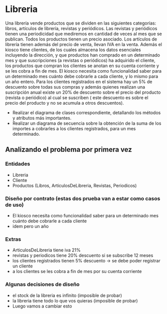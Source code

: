 # Libreria

Una librería vende productos que se dividen en las siguientes categorías: libros, artículos de librería, revistas y
periódicos. Las revistas y periódicos tienen una periodicidad que mediremos en cantidad de veces al mes que se publican.
Todos los productos tienen un precio asociado. Los artículos de librería tienen además del precio de venta, llevan IVA
en la venta. Además el kiosco tiene clientes, de los cuales almacena los datos esenciales incluyendo la dirección, y que
productos han comprado en un determinado mes y que suscripciones (a revistas o periódicos) ha adquirido el cliente, los
productos que compran los clientes se anotan en su cuenta corriente y se les cobra a fin de mes. El kiosco necesita como
funcionalidad saber para un determinado mes cuánto debe cobrarle a cada cliente, y lo mismo para un año entero. Para los
clientes registrados en el sistema hay un 5% de descuento sobre todas sus compras y además quienes realizan una
suscripción anual existe un 20% de descuento sobre el precio del producto (revista o periódico) al cual se suscriben (
este descuento es sobre el precio del producto y no se acumula a otros descuentos).

- Realizar el diagrama de clases correspondiente, detallando los métodos y atributos más importantes.
- Realizar un diagrama de secuencia sobre la obtención de la suma de los importes a cobrarles a los clientes
  registrados, para un mes determinado.

## Analizando el problema por primera vez

### Entidades

- Libreria
- Cliente
- Productos (Libros, ArticulosDeLibreria, Revistas, Periodicos)

### Diseño por contrato (estas dos prueba van a estar como casos de uso)

- El kiosco necesita como funcionalidad saber para un determinado mes cuánto debe cobrarle a cada cliente
- idem pero un año

### Extras

- ArticulosDeLibreria tiene iva 21%
- revistas y periodicos tiene 20% descuento si se subscribe 12 meses
- los clientes registrados tienen 5% descuento -> se debe poder registrar un cliente
- a los clientes se les cobra a fin de mes por su cuenta corriente

### Algunas decisiones de diseño

- el stock de la libreria es infinito (imposible de probar)
- la libreria tiene todo lo que vos quieras (imposible de probar)
- Luego vamos a cambiar esto
